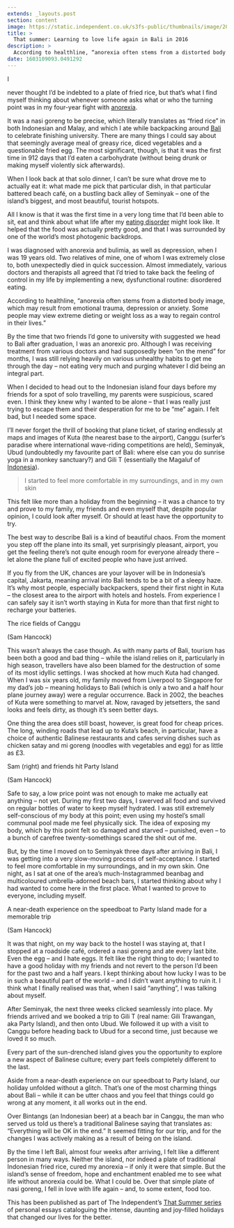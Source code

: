 ```yaml
--- 
extends: _layouts.post 
section: content 
image: https://static.independent.co.uk/s3fs-public/thumbnails/image/2020/06/08/08/me-centre-juliette-left-and-kieran-right-at-nungnung-waterfall.jpeg 
title: > 
  That summer: Learning to love life again in Bali in 2016 
description: > 
  According to healthline, “anorexia often stems from a distorted body image, which may result from emotional trauma, depression or anxiety.The idea of exposing my body, which by this point felt so damaged and starved – punished, even – to a bunch of carefree twenty-somethings scared the shit out of me.By the time I left Bali, almost four weeks after arriving, I felt like a different person in many ways.But the island’s sense of freedom, hope and enchantment enabled me to see what life without anorexia could be.Over that simple plate of nasi goreng, I fell in love with life again – and, to some extent, food too. 
date: 1603109093.0491292 
--- 
```

<div><p class="sc-pHJJA iocNwz above-article-prompt-donations"></p><p class="sc-qPyvj qchtz">I</p><p> never thought I&#8217;d be indebted to a plate of fried rice, but that&#8217;s what I find myself thinking about whenever someone asks what or who the turning point was in my four-year fight with <a href="/topic/anorexia" class="body-link">anorexia</a>. </p><p>It was a nasi goreng to be precise, which literally translates as &#8220;fried rice&#8221; in both Indonesian and Malay, and which I ate while backpacking around <a href="/topic/Bali" class="body-link">Bali</a> to celebrate finishing university. There are many things I could say about that seemingly average meal of greasy rice, diced vegetables and a questionable fried egg. The most significant, though, is that it was the first time in 912 days that I&#8217;d eaten a carbohydrate (without being drunk or making myself violently sick afterwards). </p><p></p><p>When I look back at that solo dinner, I can&#8217;t be sure what drove me to actually eat it: what made me pick that particular dish, in that particular battered beach caf&#233;, on a bustling back alley of Seminyak &#8211; one of the island&#8217;s biggest, and most beautiful, tourist hotspots.</p><p id="article-im-prompt"></p><p>All I know is that it was the first time in a very long time that I&#8217;d been able to sit, eat and think about what life after my <a href="/topic/eating-disorder" class="body-link">eating disorder</a> might look like. It helped that the food was actually pretty good, and that I was surrounded by one of the world&#8217;s most photogenic backdrops.</p><p></p><p></p><p>I was diagnosed with anorexia and bulimia, as well as depression, when I was 19 years old. Two relatives of mine, one of whom I was extremely close to, both unexpectedly died in quick succession. Almost immediately, various doctors and therapists all agreed that I&#8217;d tried to take back the feeling of control in my life by implementing a new, dysfunctional routine: disordered eating. </p><p>According to healthline, &#8220;anorexia often stems from a distorted body image, which may result from emotional trauma, depression or anxiety. Some people may view extreme dieting or weight loss as a way to regain control in their lives.&#8221;</p><p id="taboola-carousel-thumbnails"></p><p>By the time that two friends I&#8217;d gone to university with suggested we head to Bali after graduation, I was an anorexic pro. Although I was receiving treatment from various doctors and had supposedly been &#8220;on the mend&#8221; for months, I was still relying heavily on various unhealthy habits to get me through the day &#8211; not eating very much and purging whatever I did being an integral part. </p><p>When I decided to head out to the Indonesian island four days before my friends for a spot of solo travelling, my parents were suspicious, scared even. I think they knew why I wanted to be alone &#8211; that I was really just trying to escape them and their desperation for me to be &#8220;me&#8221; again. I felt bad, but I needed some space. </p><p>I&#8217;ll never forget the thrill of booking that plane ticket, of staring endlessly at maps and images of Kuta (the nearest base to the airport), Canggu (surfer&#8217;s paradise where international wave-riding competitions are held), Seminyak, Ubud (undoubtedly my favourite part of Bali: where else can you do sunrise yoga in a monkey sanctuary?) and Gili T (essentially the Magaluf of <a href="/topic/Indonesia" class="body-link">Indonesia</a>). </p><p class="sc-pTSbw gOmWnw">

</p><blockquote><p>I started to feel more comfortable in my surroundings, and in my own skin</p></blockquote><p>This felt like more than a holiday from the beginning &#8211; it was a chance to try and prove to my family, my friends and even myself that, despite popular opinion, I could look after myself. Or should at least have the opportunity to try. </p><p></p><p>The best way to describe Bali is a kind of beautiful chaos. From the moment you step off the plane into its small, yet surprisingly pleasant, airport, you get the feeling there&#8217;s not quite enough room for everyone already there &#8211; let alone the plane full of excited people who have just arrived. </p><p>If you fly from the UK, chances are your layover will be in Indonesia&#8217;s capital, Jakarta, meaning arrival into Bali tends to be a bit of a sleepy haze. It&#8217;s why most people, especially backpackers, spend their first night in Kuta &#8211; the closest area to the airport with hotels and hostels. From experience I can safely say it isn&#8217;t worth staying in Kuta for more than that first night to recharge your batteries. </p><p>The rice fields of Canggu</p><p class="sc-pRFZy iIPyzR copyright">(Sam Hancock)</p><p>This wasn&#8217;t always the case though. As with many parts of Bali, tourism has been both a good and bad thing &#8211; while the island relies on it, particularly in high season, travellers have also been blamed for the destruction of some of its most idyllic settings. I was shocked at how much Kuta had changed. When I was six years old, my family moved from Liverpool to Singapore for my dad&#8217;s job &#8211; meaning holidays to Bali (which is only a two and a half hour plane journey away) were a regular occurrence. Back in 2002, the beaches of Kuta were something to marvel at. Now, ravaged by jetsetters, the sand looks and feels dirty, as though it&#8217;s seen better days.</p><p></p><p>One thing the area does still boast, however, is great food for cheap prices. The long, winding roads that lead up to Kuta&#8217;s beach, in particular, have a choice of authentic Balinese restaurants and cafes serving dishes such as chicken satay and mi goreng (noodles with vegetables and egg) for as little as &#163;3. </p><p>Sam (right) and friends hit Party Island</p><p class="sc-pRFZy iIPyzR copyright">(Sam Hancock)</p><p>Safe to say, a low price point was not enough to make me actually eat anything &#8211; not yet. During my first two days, I swerved all food and survived on regular bottles of water to keep myself hydrated. I was still extremely self-conscious of my body at this point; even using my hostel&#8217;s small communal pool made me feel physically sick. The idea of exposing my body, which by this point felt so damaged and starved &#8211; punished, even &#8211; to a bunch of carefree twenty-somethings scared the shit out of me. </p><p>But, by the time I moved on to Seminyak three days after arriving in Bali, I was getting into a very slow-moving process of self-acceptance. I started to feel more comfortable in my surroundings, and in my own skin. One night, as I sat at one of the area&#8217;s much-Instagrammed beanbag and multicoloured umbrella-adorned beach bars, I started thinking about why I had wanted to come here in the first place. What I wanted to prove to everyone, including myself.</p><p>A near-death experience on the speedboat to Party Island made for a memorable trip&#160;</p><p class="sc-pRFZy iIPyzR copyright">(Sam Hancock)</p><p>It was that night, on my way back to the hostel I was staying at, that I stopped at a roadside caf&#233;, ordered a nasi goreng and ate every last bite. Even the egg &#8211; and I hate eggs. It felt like the right thing to do; I wanted to have a good holiday with my friends and not revert to the person I&#8217;d been for the past two and a half years. I kept thinking about how lucky I was to be in such a beautiful part of the world &#8211; and I didn&#8217;t want anything to ruin it. I think what I finally realised was that, when I said &#8220;anything&#8221;, I was talking about myself. </p><p></p><p>After Seminyak, the next three weeks clicked seamlessly into place. My friends arrived and we booked a trip to Gili T (real name: Gili Trawangan, aka Party Island), and then onto Ubud. We followed it up with a visit to Canggu before heading back to Ubud for a second time, just because we loved it so much. </p><p>Every part of the sun-drenched island gives you the opportunity to explore a new aspect of Balinese culture; every part feels completely different to the last. </p><p>Aside from a near-death experience on our speedboat to Party Island, our holiday unfolded without a glitch. That&#8217;s one of the most charming things about Bali &#8211; while it can be utter chaos and you feel that things could go wrong at any moment, it all works out in the end. </p><p>Over Bintangs (an Indonesian beer) at a beach bar in Canggu, the man who served us told us there&#8217;s a traditional Balinese saying that translates as: &#8220;Everything will be OK in the end.&#8221; It seemed fitting for our trip, and for the changes I was actively making as a result of being on the island. </p><p></p><p>By the time I left Bali, almost four weeks after arriving, I felt like a different person in many ways. Neither the island, nor indeed a plate of traditional Indonesian fried rice, cured my anorexia &#8211; if only it were that simple. But the island&#8217;s sense of freedom, hope and enchantment enabled me to see what life without anorexia could be. What I could be. Over that simple plate of nasi goreng, I fell in love with life again &#8211; and, to some extent, food too.</p><p>This has been published as part of The Independent&#8217;s <a href="https://www.independent.co.uk/travel/news-and-advice/travel-that-summer-holiday-nostalgia-a9446021.html" class="body-link">That Summer series</a> of personal essays cataloguing the intense, daunting and joy-filled holidays that changed our lives for the better. </p></div>